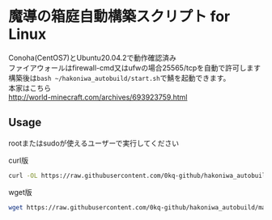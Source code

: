 # 魔導の箱庭自動構築スクリプト for Linux
Conoha(CentOS7)とUbuntu20.04.2で動作確認済み  
ファイアウォールはfirewall-cmd又はufwの場合25565/tcpを自動で許可します  
構築後は`bash ~/hakoniwa_autobuild/start.sh`で鯖を起動できます。  
本家はこちら  
http://world-minecraft.com/archives/693923759.html
## Usage
rootまたはsudoが使えるユーザーで実行してください

curl版
```bash
curl -OL https://raw.githubusercontent.com/0kq-github/hakoniwa_autobuild/main/hakoniwa-curl.sh && sudo bash ./hakoniwa-curl.sh
```

wget版
```bash
wget https://raw.githubusercontent.com/0kq-github/hakoniwa_autobuild/main/hakoniwa.sh && sudo bash ./hakoniwa.sh
```
